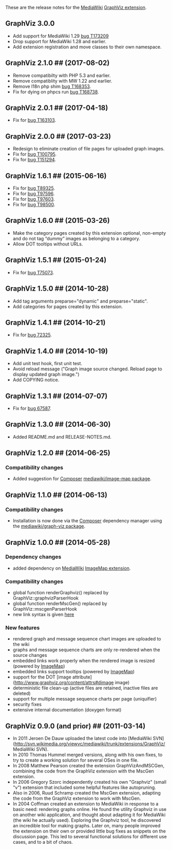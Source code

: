 These are the release notes for the [MediaWiki][mediawiki] [GraphViz extension][gv_ext].

## GraphViz 3.0.0
* Add support for MediaWiki 1.29 [bug T173209](https://phabricator.wikimedia.org/T173209)
* Drop support for MediaWiki 1.28 and earlier.
* Add extension registration and move classes to their own namespace.

## GraphViz 2.1.0 ## (2017-08-02)
* Remove compatibilty with PHP 5.3 and earlier.
* Remove compatiblity with MW 1.22 and earlier.
* Remove I18n php shim [bug T168353](https://phabricator.wikimedia.org/T168353).
* Fix for dying on phpcs run [bug T168738](https://phabricator.wikimedia.org/T168738).

## GraphViz 2.0.1 ## (2017-04-18)
* Fix for [bug T163103](https://phabricator.wikimedia.org/T163103).

## GraphViz 2.0.0 ## (2017-03-23)
* Redesign to eliminate creation of file pages for uploaded graph images.
* Fix for [bug T100795](https://phabricator.wikimedia.org/T100795).
* Fix for [bug T151294](https://phabricator.wikimedia.org/T151294).

## GraphViz 1.6.1 ## (2015-06-16)
* Fix for [bug T89325](https://phabricator.wikimedia.org/T89325).
* Fix for [bug T97596](https://phabricator.wikimedia.org/T97596).
* Fix for [bug T97603](https://phabricator.wikimedia.org/T97603).
* Fix for [bug T98500](https://phabricator.wikimedia.org/T98500).

## GraphViz 1.6.0 ## (2015-03-26)
* Make the category pages created by this extension optional, non-empty and do not tag “dummy” images as belonging to a category.
* Allow DOT tooltips without URLs.

## GraphViz 1.5.1 ## (2015-01-24)
* Fix for [bug T75073](https://phabricator.wikimedia.org/T75073).

## GraphViz 1.5.0 ## (2014-10-28)
* Add tag arguments preparse="dynamic" and preparse="static".
* Add categories for pages created by this extension.

## GraphViz 1.4.1 ## (2014-10-21)
* Fix for [bug 72325](https://bugzilla.wikimedia.org/show_bug.cgi?id=72325).

## GraphViz 1.4.0 ## (2014-10-19)
* Add unit test hook, first unit test.
* Avoid reload message ("Graph image source changed. Reload page to display updated graph image.")
* Add COPYING notice.

## GraphViz 1.3.1 ## (2014-07-07)
* Fix for [bug 67587](https://bugzilla.wikimedia.org/show_bug.cgi?id=67587).

## GraphViz 1.3.0 ## (2014-06-30)
* Added README.md and RELEASE-NOTES.md.

## GraphViz 1.2.0 ## (2014-06-25)

### Compatibility changes
* Added suggestion for [Composer][composer] [mediawiki/image-map package](https://packagist.org/packages/mediawiki/image-map).

## GraphViz 1.1.0 ## (2014-06-13)

### Compatibility changes
* Installation is now done via the [Composer][composer] dependency manager using the [mediawiki/graph-viz package](https://packagist.org/packages/mediawiki/graph-viz).

## GraphViz 1.0.0 ## (2014-05-28)

### Dependency changes
* added dependency on [MediaWiki][mediawiki] [ImageMap extension][image_map_ext].

### Compatibility changes
* global function renderGraphviz() replaced by GraphViz::graphvizParserHook
* global function renderMscGen() replaced by GraphViz::mscgenParserHook
* new link syntax is given [here](https://www.mediawiki.org/wiki/Extension:GraphViz#Links)

### New features
* rendered graph and message sequence chart images are uploaded to the wiki
* graphs and message sequence charts are only re-rendered when the source changes
* embedded links work properly when the rendered image is resized (powered by [ImageMap][image_map_ext])
* embedded links support tooltips (powered by [ImageMap][image_map_ext])
* support for the DOT [image attribute](http://www.graphviz.org/content/attrs#dimage image)
* deterministic file clean-up (active files are retained, inactive files are deleted)
* support for multiple message sequence charts per page (uniquifier)
* security fixes
* extensive internal documentation (doxygen format)

## GraphViz 0.9.0 (and prior) ## (2011-03-14)
* In 2011 Jeroen De Dauw uploaded the latest code into [MediaWiki SVN](http://svn.wikimedia.org/viewvc/mediawiki/trunk/extensions/GraphViz/ MediaWiki SVN).
* In 2010 Thomas Hummel merged versions, along with his own fixes, to try to create a working solution for several OSes in one file.
* In 2008 Matthew Pearson created the extension GraphVizAndMSCGen, combining the code from the GraphViz extension with the MscGen extension.
* In 2006 Gregory Szorc independently created his own "Graphviz" (small "v") extension that included some helpful features like autopruning.
* Also in 2006, Ruud Schramp created the MscGen extension, adapting the code from the GraphViz extension to work with MscGen.
* In 2004 Coffman created an extension to MediaWiki in response to a basic need: rendering graphs online. He found the utility Graphviz in use on another wiki application, and thought about adapting it for MediaWiki (the wiki he actually used). Exploring the Graphviz tool, he discovered an incredible tool for making graphs.  Later on, many people improved the extension on their own or provided little bug fixes as snippets on the discussion page. This led to several functional solutions for different use cases, and to a bit of chaos.

[mediawiki]: https://www.mediawiki.org/wiki/MediaWiki
[gv_ext]: https://www.mediawiki.org/wiki/Extension:GraphViz
[image_map_ext]: https://www.mediawiki.org/wiki/Extension:ImageMap
[composer]: http://getcomposer.org/

